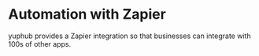 # Automation with Zapier

yuphub provides a Zapier integration so that businesses can integrate with 100s of other apps.